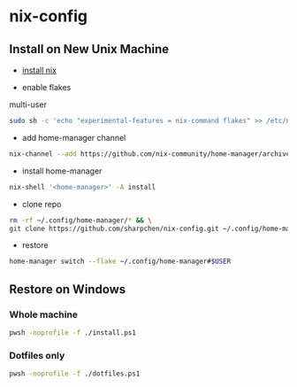 # nix-config

## Install on New Unix Machine

- [install nix](https://nixos.org/download/)

- enable flakes

multi-user

```sh
sudo sh -c 'echo "experimental-features = nix-command flakes" >> /etc/nix/nix.conf'
```

- add home-manager channel

```sh
nix-channel --add https://github.com/nix-community/home-manager/archive/master.tar.gz home-manager && nix-channel --update
```

- install home-manager

```sh
nix-shell '<home-manager>' -A install
```

- clone repo

```sh
rm -rf ~/.config/home-manager/* && \
git clone https://github.com/sharpchen/nix-config.git ~/.config/home-manager/
```

- restore

```sh
home-manager switch --flake ~/.config/home-manager#$USER
```

## Restore on Windows

### Whole machine

```sh
pwsh -noprofile -f ./install.ps1
```

### Dotfiles only

```sh
pwsh -noprofile -f ./dotfiles.ps1
```


